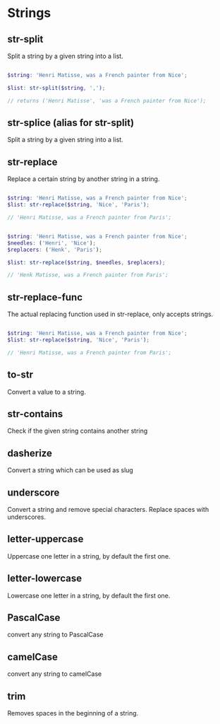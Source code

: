 # Strings

## str-split

Split a string by a given string into a list.

```scss

$string: 'Henri Matisse, was a French painter from Nice';

$list: str-split($string, ','); 

// returns ('Henri Matisse', 'was a French painter from Nice');

```

## str-splice (alias for str-split)

Split a string by a given string into a list.

## str-replace

Replace a certain string by another string in a string.

```scss

$string: 'Henri Matisse, was a French painter from Nice';
$list: str-replace($string, 'Nice', 'Paris'); 

// 'Henri Matisse, was a French painter from Paris';

```

```scss

$string: 'Henri Matisse, was a French painter from Nice';
$needles: ('Henri', 'Nice');
$replacers: ('Henk', 'Paris');

$list: str-replace($string, $needles, $replacers); 

// 'Henk Matisse, was a French painter from Paris';

```

## str-replace-func

The actual replacing function used in str-replace, only accepts strings. 

```scss

$string: 'Henri Matisse, was a French painter from Nice';
$list: str-replace($string, 'Nice', 'Paris'); 

// 'Henri Matisse, was a French painter from Paris';

```

## to-str

Convert a value to a string.

## str-contains

Check if the given string contains another string

## dasherize

Convert a string which can be used as slug

## underscore

Convert a string and remove special characters. Replace spaces with underscores.

## letter-uppercase

Uppercase one letter in a string, by default the first one.

## letter-lowercase

Lowercase one letter in a string, by default the first one.

## PascalCase

convert any string to PascalCase

## camelCase

convert any string to camelCase

## trim

Removes spaces in the beginning of a string.